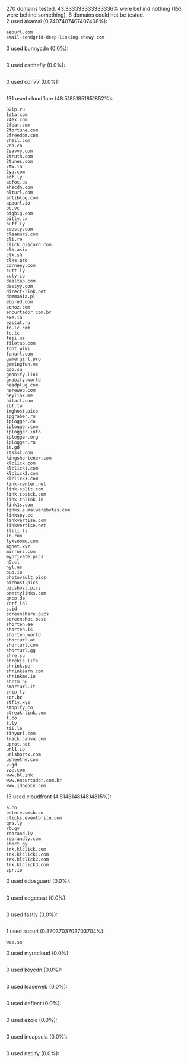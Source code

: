 270 domains tested. 43.333333333333336% were behind nothing (153 were behind something). 6 domains could not be tested.<br>
2 used akamai (0.7407407407407408%):
```
eepurl.com
email-sendgrid-deep-linking.chewy.com
```

0 used bunnycdn (0.0%):
```

```

0 used cachefly (0.0%):
```

```

0 used cdn77 (0.0%):
```

```

131 used cloudflare (48.51851851851852%):
```
02ip.ru
1sta.com
24ex.com
2fear.com
2fortune.com
2freedom.com
2hell.com
2no.co
2savvy.com
2truth.com
2tunes.com
2tw.in
2ya.com
adf.ly
adfoc.us
ahscdn.com
alturl.com
antiblog.com
appurl.io
bc.vc
bigbig.com
bitly.cx
buff.ly
ceesty.com
cleanuri.com
cli.re
click.discord.com
clk.asia
clk.sh
clks.pro
corneey.com
cutt.ly
cuty.io
dealtap.com
destyy.com
direct-link.net
dommania.pl
ebored.com
echoz.com
encurtador.com.br
exe.io
ezstat.ru
fc-lc.com
fc.lc
feji.us
filetap.com
foot.wiki
funurl.com
gamergirl.pro
gamingfun.me
goo.su
grabify.link
grabify.world
headplug.com
hereweb.com
heylink.me
hitart.com
ibf.tw
imghost.pics
ipgraber.ru
iplogger.co
iplogger.com
iplogger.info
iplogger.org
iplogger.ru
is.gd
itsssl.com
kingshortener.com
klclick.com
klclick1.com
klclick2.com
klclick3.com
link-center.net
link-split.com
link.sbstck.com
link.tnlink.in
link1s.com
links.e.malwarebytes.com
linkspy.cc
linkvertise.com
linkvertise.net
llili.li
ln.run
lyksoomu.com
mgnet.xyz
mirrorz.com
myprivate.pics
n9.cl
nyl.as
ouo.io
photovault.pics
pichost.pics
picshost.pics
prettylinks.com
qrco.de
rotf.lol
s.id
screenshare.pics
screenshot.best
shorten.ee
shorten.is
shorten.world
shorturl.at
shorturl.com
shorturl.gg
shre.su
shrekis.life
shrink.pe
shrinkearn.com
shrinkme.io
shrtm.nu
smarturl.it
snip.ly
sor.bz
stfly.xyz
stopify.co
streak-link.com
t.co
t.ly
tii.la
tinyurl.com
track.canva.com
uprot.net
url1.io
urlshortx.com
usheethe.com
v.gd
vze.com
www.bl.ink
www.encurtador.com.br
www.jdoqocy.com
```

13 used cloudfront (4.814814814814815%):
```
a.co
bstore.smsb.co
clicks.eventbrite.com
qrs.ly
rb.gy
rebrand.ly
rebrandly.com
short.gy
trk.klclick.com
trk.klclick1.com
trk.klclick2.com
trk.klclick3.com
zpr.io
```

0 used ddosguard (0.0%):
```

```

0 used edgecast (0.0%):
```

```

0 used fastly (0.0%):
```

```

1 used sucuri (0.3703703703703704%):
```
wee.so
```

0 used myracloud (0.0%):
```

```

0 used keycdn (0.0%):
```

```

0 used leaseweb (0.0%):
```

```

0 used deflect (0.0%):
```

```

0 used ezoic (0.0%):
```

```

0 used incapsula (0.0%):
```

```

0 used netlify (0.0%):
```

```
